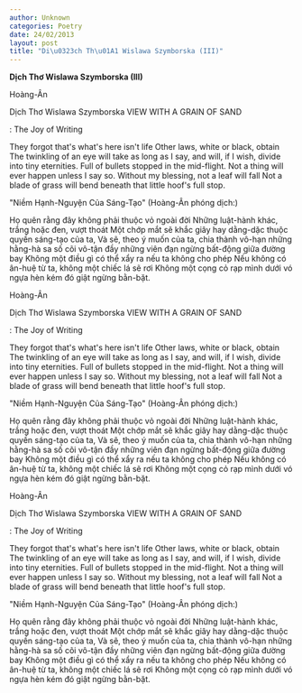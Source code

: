 ```yaml
---
author: Unknown
categories: Poetry
date: 24/02/2013
layout: post
title: "Di\u0323ch Th\u01A1 Wislawa Szymborska (III)"
---
```


**Dịch Thơ Wislawa Szymborska (III)**

Hoàng-Ân

Dịch Thơ Wislawa Szymborska
VIEW WITH A GRAIN OF SAND

: The Joy of Writing

They forgot that's what's here isn't life
Other laws, white or black, obtain
The twinkling of an eye will take as long as I say,
and will, if I wish, divide into tiny eternities.
Full of bullets stopped in the mid-flight.
Not a thing will ever happen unless I say so.
Without my blessing, not a leaf will fall
Not a blade of grass will bend beneath
that little hoof's full stop.


"Niềm Hạnh-Nguyện Của Sáng-Tạo"
(Hoàng-Ân phóng dịch:)

Họ quên rằng đây không phải thuộc vỏ ngoài đời
Những luật-hành khác, trắng hoặc đen, vượt thoát
Một chớp mắt sẽ khắc giây hay dằng-dặc thuộc
quyền sáng-tạo của ta,
Và sẽ, theo ý muốn của ta,
chia thành vô-hạn những hằng-hà sa số cõi vô-tận
đầy những viên đạn ngừng bất-động giữa đường bay
Không một điều gì có thể xẩy ra nếu ta không cho phép
Nếu không có ân-huệ từ ta, không một chiếc lá sẽ rơi
Không một cọng cỏ rạp mình dưới vó ngựa hèn kém đó
giật ngừng bằn-bặt.

Hoàng-Ân

Dịch Thơ Wislawa Szymborska
VIEW WITH A GRAIN OF SAND

: The Joy of Writing

They forgot that's what's here isn't life
Other laws, white or black, obtain
The twinkling of an eye will take as long as I say,
and will, if I wish, divide into tiny eternities.
Full of bullets stopped in the mid-flight.
Not a thing will ever happen unless I say so.
Without my blessing, not a leaf will fall
Not a blade of grass will bend beneath
that little hoof's full stop.


"Niềm Hạnh-Nguyện Của Sáng-Tạo"
(Hoàng-Ân phóng dịch:)

Họ quên rằng đây không phải thuộc vỏ ngoài đời
Những luật-hành khác, trắng hoặc đen, vượt thoát
Một chớp mắt sẽ khắc giây hay dằng-dặc thuộc
quyền sáng-tạo của ta,
Và sẽ, theo ý muốn của ta,
chia thành vô-hạn những hằng-hà sa số cõi vô-tận
đầy những viên đạn ngừng bất-động giữa đường bay
Không một điều gì có thể xẩy ra nếu ta không cho phép
Nếu không có ân-huệ từ ta, không một chiếc lá sẽ rơi
Không một cọng cỏ rạp mình dưới vó ngựa hèn kém đó
giật ngừng bằn-bặt.

Hoàng-Ân

Dịch Thơ Wislawa Szymborska
VIEW WITH A GRAIN OF SAND

: The Joy of Writing

They forgot that's what's here isn't life
Other laws, white or black, obtain
The twinkling of an eye will take as long as I say,
and will, if I wish, divide into tiny eternities.
Full of bullets stopped in the mid-flight.
Not a thing will ever happen unless I say so.
Without my blessing, not a leaf will fall
Not a blade of grass will bend beneath
that little hoof's full stop.


"Niềm Hạnh-Nguyện Của Sáng-Tạo"
(Hoàng-Ân phóng dịch:)

Họ quên rằng đây không phải thuộc vỏ ngoài đời
Những luật-hành khác, trắng hoặc đen, vượt thoát
Một chớp mắt sẽ khắc giây hay dằng-dặc thuộc
quyền sáng-tạo của ta,
Và sẽ, theo ý muốn của ta,
chia thành vô-hạn những hằng-hà sa số cõi vô-tận
đầy những viên đạn ngừng bất-động giữa đường bay
Không một điều gì có thể xẩy ra nếu ta không cho phép
Nếu không có ân-huệ từ ta, không một chiếc lá sẽ rơi
Không một cọng cỏ rạp mình dưới vó ngựa hèn kém đó
giật ngừng bằn-bặt.
